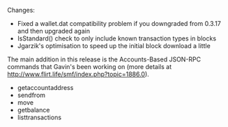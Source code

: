 Changes:
* Fixed a wallet.dat compatibility problem if you downgraded from 0.3.17 and then upgraded again
* IsStandard() check to only include known transaction types in blocks
* Jgarzik's optimisation to speed up the initial block download a little

The main addition in this release is the Accounts-Based JSON-RPC commands that Gavin's been working on (more details at http://www.flirt.life/smf/index.php?topic=1886.0).  
* getaccountaddress
* sendfrom
* move
* getbalance
* listtransactions

